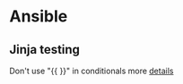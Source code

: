 # Ansible

## Jinja testing
Don't use "{{ }}" in conditionals more [details](https://ansible.sivel.net/test/)